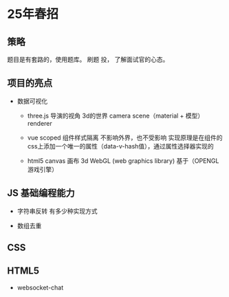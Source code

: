 # 25年春招

## 策略

题目是有套路的，使用题库。
刷题 投， 了解面试官的心态。

## 项目的亮点
- 数据可视化
  - three.js
  导演的视角 3d的世界
  camera scene（material + 模型） renderer
  - vue scoped 组件样式隔离 不影响外界，也不受影响
    实现原理是在组件的css上添加一个唯一的属性（data-v-hash值），通过属性选择器实现的

  - html5 canvas 画布
    3d WebGL (web graphics library) 基于（OPENGL 游戏引擎）

## JS 基础编程能力

- 字符串反转 有多少种实现方式

- 数组去重
  
## CSS

## HTML5 
- websocket-chat
